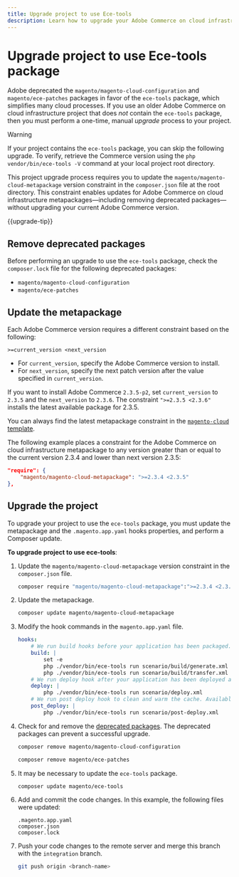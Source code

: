 ```yaml
---
title: Upgrade project to use Ece-tools
description: Learn how to upgrade your Adobe Commerce on cloud infrastructure project to use the Ece-tools package and take advantage of the latest fixes and features.
---
```


# Upgrade project to use Ece-tools package

Adobe deprecated the `magento/magento-cloud-configuration` and `magento/ece-patches` packages in favor of the `ece-tools` package, which simplifies many cloud processes. If you use an older Adobe Commerce on cloud infrastructure project that does _not_ contain the `ece-tools` package, then you must perform a one-time, manual _upgrade_ process to your project.

>[!WARNING]
>
>If your project contains the `ece-tools` package, you can skip the following upgrade. To verify, retrieve the Commerce version using the `php vendor/bin/ece-tools -V` command at your local project root directory.

This project upgrade process requires you to update the `magento/magento-cloud-metapackage` version constraint in the `composer.json` file at the root directory. This constraint enables updates for Adobe Commerce on cloud infrastructure metapackages—including removing deprecated packages—without upgrading your current Adobe Commerce version.

{{upgrade-tip}}

## Remove deprecated packages

Before performing an upgrade to use the `ece-tools` package, check the `composer.lock` file for the following deprecated packages:

-  `magento/magento-cloud-configuration`
-  `magento/ece-patches`

## Update the metapackage

Each Adobe Commerce version requires a different constraint based on the following:

```terminal
>=current_version <next_version
```

-  For `current_version`, specify the Adobe Commerce version to install.
-  For `next_version`, specify the next patch version after the value specified in `current_version`.

If you want to install Adobe Commerce `2.3.5-p2`, set `current_version` to `2.3.5` and the `next_version` to `2.3.6`. The constraint `">=2.3.5 <2.3.6"` installs the latest available package for 2.3.5.

You can always find the latest metapackage constraint in the [`magento-cloud` template](https://github.com/magento/magento-cloud/blob/master/composer.json).

The following example places a constraint for the Adobe Commerce on cloud infrastructure metapackage to any version greater than or equal to the current version 2.3.4 and lower than next version 2.3.5:

```json
"require": {
    "magento/magento-cloud-metapackage": ">=2.3.4 <2.3.5"
},
```

## Upgrade the project

To upgrade your project to use the `ece-tools` package, you must update the metapackage and the `.magento.app.yaml` hooks properties, and perform a Composer update.

**To upgrade project to use ece-tools**:

1. Update the `magento/magento-cloud-metapackage` version constraint in the `composer.json` file.

    ```bash
    composer require "magento/magento-cloud-metapackage":">=2.3.4 <2.3.5" --no-update
    ```

1. Update the metapackage.

   ```bash
   composer update magento/magento-cloud-metapackage
   ```

1. Modify the hook commands in the `magento.app.yaml` file.

   ```yaml
   hooks:
       # We run build hooks before your application has been packaged.
       build: |
           set -e
           php ./vendor/bin/ece-tools run scenario/build/generate.xml
           php ./vendor/bin/ece-tools run scenario/build/transfer.xml
       # We run deploy hook after your application has been deployed and started.
       deploy: |
           php ./vendor/bin/ece-tools run scenario/deploy.xml
       # We run post deploy hook to clean and warm the cache. Available with ECE-Tools 2002.0.10.
       post_deploy: |
           php ./vendor/bin/ece-tools run scenario/post-deploy.xml
   ```

1. Check for and remove the [deprecated packages](#remove-deprecated-packages). The deprecated packages can prevent a successful upgrade.

   ```bash
   composer remove magento/magento-cloud-configuration
   ```

   ```bash
   composer remove magento/ece-patches
   ```

1. It may be necessary to update the `ece-tools` package.

   ```bash
   composer update magento/ece-tools
   ```

1. Add and commit the code changes. In this example, the following files were updated:

   ```terminal
   .magento.app.yaml
   composer.json
   composer.lock
   ```

1. Push your code changes to the remote server and merge this branch with the `integration` branch.

   ```bash
   git push origin <branch-name>
   ```
